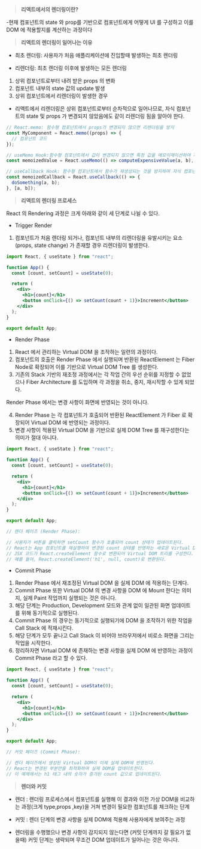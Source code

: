 > **리액트에서의 렌더링이란?**

-현재 컴포넌트의 state 와 prop를 기반으로 컴포넌트에게 어떻게 UI 를 구성하고 이를 DOM 에 적용할지를 계산하는 과정이다

> **리액트의 렌더링이 일어나는 이유**

- 최초 렌더링: 사용자가 처음 애플리케이션에 진입할때 발생하는 최초 렌더링

- 리렌더링: 최초 렌더링 이후에 발생하는 모든 렌더링

1. 상위 컴포넌트로부터 내려 받은 props 의 변화
2. 컴포넌트 내부의 state 값의 update 발생
3. 상위 컴포넌트에서 리렌더링이 발생한 경우

- 리액트에서 리렌더링은 상위 컴포넌트로부터 순차적으로 일어나므로, 자식 컴포넌트의 state 및 props 가 변경되지 않았음에도 같이 리렌더링 됨을 알아야 한다.

```jsx
// React.memo: 함수형 컴포넌트에서 props가 변경되지 않으면 리렌더링을 방지
const MyComponent = React.memo((props) => {
  // 컴포넌트 코드
});

// useMemo Hook:함수형 컴포넌트에서 값이 변경되지 않으면 특정 값을 메모이제이션하여 재계산을 방지
const memoizedValue = React.useMemo(() => computeExpensiveValue(a, b), [a, b]);

// useCallback Hook: 함수형 컴포넌트에서 함수가 재생성되는 것을 방지하여 자식 컴포넌트에 전달되는 콜백 함수가 동일성을 유지하도록함
const memoizedCallback = React.useCallback(() => {
  doSomething(a, b);
}, [a, b]);
```

> **리액트의 렌더링 프로세스**

React 의 Rendering 과정은 크게 아래와 같이 세 단계로 나뉠 수 있다.

- Trigger Render

1. 컴포넌트가 처음 렌더링 되거나, 컴포넌트 내부의 리렌더링을 유발시키는 요소 (props, state change) 가 존재할 경우 리렌더링이 발생한다.

```jsx
import React, { useState } from "react";

function App() {
  const [count, setCount] = useState(0);

  return (
    <div>
      <h1>{count}</h1>
      <button onClick={() => setCount(count + 1)}>Increment</button>
    </div>
  );
}

export default App;
```

- Render Phase

1. React 에서 관리하는 Virtual DOM 을 조작하는 일련의 과정이다.
2. 컴포넌트의 호출은 Render Phase 에서 실행되며 반환된 ReactElement 는 Fiber Node로 확장되어 이를 기반으로 Virtual DOM Tree 를 생성한다.
3. 기존의 Stack 기반의 재조정 과정에서는 각 작업 간의 우선 순위를 지정할 수 없었으나 Fiber Architecture 를 도입하며 각 과정을 취소, 중지, 재시작할 수 있게 되었다.

Render Phase 에서는 변경 사항이 화면에 반영되는 것이 아니다.

4. Render Phase 는 각 컴포넌트가 호출되어 반환된 ReactElement 가 Fiber 로 확장되어 Virtual DOM 에 반영되는 과정이다.
5. 변경 사항이 적용된 Virtual DOM 을 기반으로 실제 DOM Tree 를 재구성한다는 의미가 절대 아니다.

```jsx
import React, { useState } from "react";

function App() {
  const [count, setCount] = useState(0);

  return (
    <div>
      <h1>{count}</h1>
      <button onClick={() => setCount(count + 1)}>Increment</button>
    </div>
  );
}

export default App;

// 렌더 페이즈 (Render Phase):

// 사용자가 버튼을 클릭하면 setCount 함수가 호출되어 count 상태가 업데이트된다.
// React는 App 컴포넌트를 재실행하여 변경된 count 상태를 반영하는 새로운 Virtual DOM을 생성한다.
// JSX 코드가 React.createElement 함수로 변환되어 Virtual DOM 트리를 구성한다.
// 예를 들어, React.createElement('h1', null, count)로 변환된다.
```

- Commit Phase

1. Render Phase 에서 재조정된 Virtual DOM 을 실제 DOM 에 적용하는 단계다.
2. Commit Phase 또한 Virtual DOM 의 변경 사항을 DOM 에 Mount 한다는 의미지, 실제 Paint 작업까지 실행되는 것은 아니다.
3. 해당 단계는 Production, Development 모드와 관계 없이 일관된 화면 업데이트를 위해 동기적으로 실행된다.
4. Commit Phase 의 경우는 동기적으로 실행되기에 DOM 을 조작하기 위한 작업을 Call Stack 에 적재시킨다.
5. 해당 단계가 모두 끝나고 Call Stack 이 비어야 브라우저에서 비로소 화면을 그리는 작업을 시작한다.
6. 정리하자면 Virtual DOM 에 존재하는 변경 사항을 실제 DOM 에 반영하는 과정이 Commit Phase 라고 할 수 있다.

```jsx
import React, { useState } from "react";

function App() {
  const [count, setCount] = useState(0);

  return (
    <div>
      <h1>{count}</h1>
      <button onClick={() => setCount(count + 1)}>Increment</button>
    </div>
  );
}

export default App;

// 커밋 페이즈 (Commit Phase):

// 렌더 페이즈에서 생성된 Virtual DOM이 이제 실제 DOM에 반영된다.
// React는 변경된 부분만을 최적화하여 실제 DOM을 업데이트한다.
// 이 예제에서는 h1 태그 내의 숫자가 증가된 count 값으로 업데이트된다.
```

> **렌더와 커밋**

- 렌더 : 렌더링 프로세스에서 컴포넌트를 실행해 이 결과와 이전 가상 DOM을 비교하는 과정(크게 type,props ,key)을 거쳐 변경이 필요한 컴포넌트를 체크하는 단계

- 커밋 : 렌더 단계의 변경 사항을 실제 DOM에 적용해 사용자에게 보여주는 과정

- 렌더링을 수행했으나 변경 사항이 감지되지 않는다면 (커밋 단계까지 갈 필요가 없을때) 커밋 단계는 생략되며 무조건 DOM 업데이트가 일어나는 것은 아니다.
